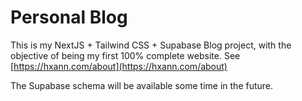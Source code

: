 # Personal Blog

This is my NextJS + Tailwind CSS + Supabase Blog project, with the objective of being my first 100% complete website. See [https://hxann.com/about](https://hxann.com/about)

The Supabase schema will be available some time in the future.
